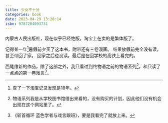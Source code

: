 ```yaml
---
title: 少女不十分
categories: book
date: 2023-04-29 13:28:14
isbn: 9787204093731
---
```


内蒙古人民出版社，现在似乎已经绝版，淘宝上在卖的是繁体版了。

记得某一年[^year]暑假前夕买了这本书，附带还有三卷漫画。
结果放假前完全没有读，甚至带回了家。
回家之后也没读，最后是在回学校的高铁上看完的。

西尾维新的作品，除了这部之外，我只看过到终物语之前的物语系列[^monogatari-series]，和只读了一点点的第一卷戏言[^zaregoto-series]。

<!-- footnotes -->
[^year]: 查了一下淘宝记录发现是18年。
[^monogatari-series]: 物语系列我是从学校图书馆借出来看的，没有购买的计划，因此他们没有机会出现在这个网站里了。
[^zaregoto-series]: 《斩首循环 蓝色学者与戏言跟班》，要是我看完了就放上来。
